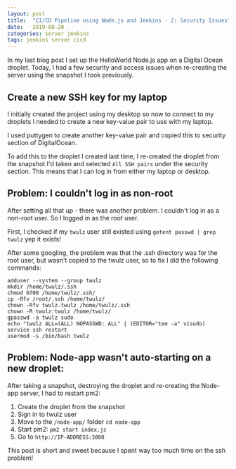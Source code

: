 ```yaml
---
layout: post
title:  "CI/CD Pipeline using Node.js and Jenkins - 2: Security Issues"
date:   2019-08-20
categories: server jenkins
tags: jenkins server cicd
---
```


In my last blog post I set up the HelloWorld Node.js app on a Digital Ocean droplet. Today, I had a few security and access issues when re-creating the server using the snapshot I took previously.

<!--more-->

## Create a new SSH key for my laptop

I initially created the project using my desktop so now to connect to my droplets I needed to create a new key-value pair to use with my laptop.

I used puttygen to create another key-value pair and copied this to security section of DigitalOcean.

To add this to the droplet I created last time, I re-created the droplet from the snapshot I'd taken and selected `All SSH pairs` under the security section. This means that I can log in from either my laptop or desktop.

## Problem: I couldn't log in as non-root

After setting all that up - there was another problem. I couldn't log in as a non-root user. So I logged in as the root user.

First, I checked if my `twulz` user still existed using `getent passwd | grep twulz`
yep it exists!

After some googling, the problem was that the .ssh directory was for the root user, but wasn't copied to the twulz user, so to fix I did the following commands:

```
adduser --system --group twulz
mkdir /home/twulz/.ssh
chmod 0700 /home/twulz/.ssh/
cp -Rfv /root/.ssh /home/twulz/
chown -Rfv twulz.twulz /home/twulz/.ssh
chown -R twulz:twulz /home/twulz/
gpasswd -a twulz sudo
echo "twulz ALL=(ALL) NOPASSWD: ALL" | (EDITOR="tee -a" visudo)
service ssh restart
usermod -s /bin/bash twulz
```

## Problem: Node-app wasn't auto-starting on a new droplet:

After taking a snapshot, destroying the droplet and re-creating the Node-app server, I had to restart pm2:

1. Create the droplet from the snapshot
1. Sign in to twulz user
1. Move to the `/node-app/` folder `cd node-app`
1. Start pm2: `pm2 start index.js`
1. Go to `http://IP-ADDRESS:3000`

This post is short and sweet because I spent way too much time on the ssh problem!